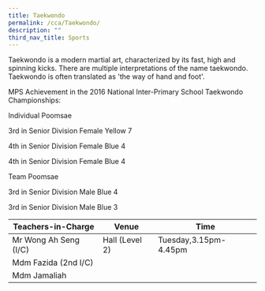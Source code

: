 ```yaml
---
title: Taekwondo
permalink: /cca/Taekwondo/
description: ""
third_nav_title: Sports
---
```

Taekwondo is a modern martial art, characterized by its fast, high and spinning kicks. There are multiple interpretations of the name taekwondo. Taekwondo is often translated as 'the way of hand and foot'.

MPS Achievement in the 2016 National Inter-Primary School Taekwondo Championships:

Individual Poomsae

3rd in Senior Division Female Yellow 7

4th in Senior Division Female Blue 4

4th in Senior Division Female Blue 4

Team Poomsae

3rd in Senior Division Male Blue 4

3rd in Senior Division Male Blue 3

| Teachers-in-Charge | Venue | Time |
| -------- | -------- | -------- |
| Mr Wong Ah Seng (I/C)    | Hall (Level 2)    | Tuesday,3.15pm-4.45pm     |
| Mdm Fazida (2nd I/C)     |      |      |
| Mdm Jamaliah     |      |      |